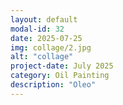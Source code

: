 ```yaml
---
layout: default
modal-id: 32
date: 2025-07-25
img: collage/2.jpg
alt: "collage"
project-date: July 2025
category: Oil Painting
description: "Oleo"
---
```

